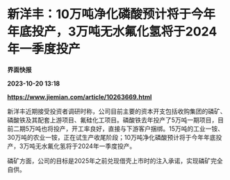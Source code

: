# 新洋丰：10万吨净化磷酸预计将于今年年底投产，3万吨无水氟化氢将于2024年一季度投产
**界面快报**

**2023-10-20 13:18**

**https://www.jiemian.com/article/10263669.html**

新洋丰近期接受投资者调研时称，公司目前主要的资本开支包括收购集团的磷矿、磷酸铁及其配套上游项目、氟硅化工项目。磷酸铁去年投产了5万吨一期项目，目前二期5万吨也将投产，开工率良好，直接与下游客户捆绑。15万吨的工业一铵、30万吨的农业一铵，正在试生产收尾阶段；10万吨净化磷酸预计将于今年年底投产，3万吨无水氟化氢将于2024年一季度投产。

磷矿方面，公司的目标是2025年之前兑现借壳上市时的注入承诺，实现磷矿完全自供。